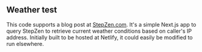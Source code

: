 ## Weather test
This code supports a blog post at [StepZen.com](https://www.stepzen.com). It's a simple Next.js app to query StepZen to retrieve current weather conditions based on caller's IP address. Initially built to be hosted at Netlify, it could easily be modified to run elsewhere.

